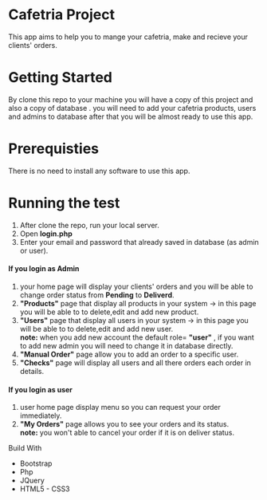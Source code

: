 # Cafetria Project
This app aims to help you to mange your cafetria, make and recieve your clients' orders.

# Getting Started
By clone this repo to your machine you will have a copy of this project and also a copy of database .
you will need to add your cafetria products, users and admins to database after that you will be almost ready to use this app.

# Prerequisties
There is no need to install any software to use this app.

# Running the test 
1. After clone the repo, run your local server.<br />
2. Open **login.php** <br />
3. Enter your email and password that already saved in database (as admin or user).
#### If you login as Admin 
1.  your home page will display your clients' orders and you will be able to change order status from **Pending** to **Deliverd**.<br />
2. **"Products"** page that display all products in your system -> in this page you will be able to to delete,edit and add new product.<br />
3.  **"Users"** page that display all users in your system -> in this page you will be able to to delete,edit and add new user.<br />
 **note:** when you add new account the default role= **"user"** , if you want to add new admin you will need to change it in database directly.
4. **"Manual Order"** page allow you to add an order to a specific user.<br />
5. **"Checks"** page will display all users and all there orders each order in details.

#### If you login as user
1. user home page display menu so you can request your order immediately.<br />
2. **"My Orders"** page allows you to see your orders and its status.<br />
**note:** you won't able to cancel your order if it is on deliver status.

Build With
- Bootstrap
- Php
- JQuery
- HTML5 - CSS3

